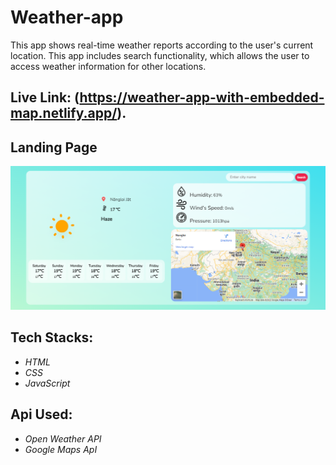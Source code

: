 # Weather-app
This app shows real-time weather reports according to the user's current location. This app includes search functionality, which allows the user to access weather information for other locations. 
## Live Link: (https://weather-app-with-embedded-map.netlify.app/).

## Landing Page
![LandingPage](https://github.com/Md-Gulzeesh/Weather-app/blob/master/assets/Weatherapp_landingPage.PNG?raw=true)
## Tech Stacks:
  - _HTML_
  - _CSS_
  - _JavaScript_
## Api Used:
  - _Open Weather API_
  - _Google Maps ApI_
